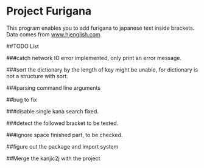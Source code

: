 # Project Furigana

This program enables you to add furigana to japanese text inside brackets.
Data comes from www.hjenglish.com.

##TODO List

###catch network IO error
implemented, only print an error message.

###sort the dictionary by the length of key
might be unable, for dictionary is not a structure with sort. 

###parsing command line arguments

##bug to fix

###disable single kana search
fixed.

###detect the followed bracket
to be tested.

###ignore space
finished part, to be checked.

##figure out the package and import system

##Merge the kanjic2j with the project
